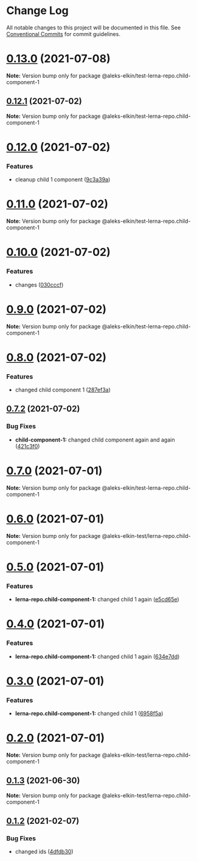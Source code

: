 # Change Log

All notable changes to this project will be documented in this file.
See [Conventional Commits](https://conventionalcommits.org) for commit guidelines.

# [0.13.0](https://github.com/aleks-elkin/lerna-github-actions/compare/v0.12.1...v0.13.0) (2021-07-08)

**Note:** Version bump only for package @aleks-elkin/test-lerna-repo.child-component-1





## [0.12.1](https://github.com/aleks-elkin/lerna-github-actions/compare/v0.12.0...v0.12.1) (2021-07-02)

**Note:** Version bump only for package @aleks-elkin/test-lerna-repo.child-component-1





# [0.12.0](https://github.com/aleks-elkin/lerna-github-actions/compare/v0.11.0...v0.12.0) (2021-07-02)


### Features

* cleanup child 1 component ([9c3a39a](https://github.com/aleks-elkin/lerna-github-actions/commit/9c3a39a8518cb1bc3e98bbd4c90dc25ac6762aa3))





# [0.11.0](https://github.com/aleks-elkin/lerna-github-actions/compare/v0.10.0...v0.11.0) (2021-07-02)

**Note:** Version bump only for package @aleks-elkin/test-lerna-repo.child-component-1





# [0.10.0](https://github.com/aleks-elkin/lerna-github-actions/compare/v0.9.0...v0.10.0) (2021-07-02)


### Features

* changes ([030cccf](https://github.com/aleks-elkin/lerna-github-actions/commit/030cccfa1d398f2d96e83ada43f2e765235eb804))





# [0.9.0](https://github.com/aleks-elkin/lerna-github-actions/compare/v0.8.1...v0.9.0) (2021-07-02)

**Note:** Version bump only for package @aleks-elkin/test-lerna-repo.child-component-1





# [0.8.0](https://github.com/aleks-elkin/lerna-github-actions/compare/v0.7.3...v0.8.0) (2021-07-02)


### Features

* changed child component 1 ([287ef3a](https://github.com/aleks-elkin/lerna-github-actions/commit/287ef3a3ed383ec55cd94d52b1ed32a8706b64ab))





## [0.7.2](https://github.com/aleks-elkin/lerna-github-actions/compare/v0.7.1...v0.7.2) (2021-07-02)


### Bug Fixes

* **child-component-1:** changed child component again and again ([421c3f0](https://github.com/aleks-elkin/lerna-github-actions/commit/421c3f03f6cc33fef164ea1dcc9ca4e0c18aeab8))





# [0.7.0](https://github.com/aleks-elkin/lerna-github-actions/compare/v0.6.0...v0.7.0) (2021-07-01)

**Note:** Version bump only for package @aleks-elkin/test-lerna-repo.child-component-1





# [0.6.0](https://github.com/aleks-elkin/lerna-github-actions/compare/v0.5.0...v0.6.0) (2021-07-01)

**Note:** Version bump only for package @aleks-elkin-test/lerna-repo.child-component-1





# [0.5.0](https://github.com/aleks-elkin/lerna-github-actions/compare/v0.4.0...v0.5.0) (2021-07-01)


### Features

* **lerna-repo.child-component-1:** changed child 1 again ([e5cd65e](https://github.com/aleks-elkin/lerna-github-actions/commit/e5cd65ea68306cfed7cc93437291a5227c45c030))





# [0.4.0](https://github.com/aleks-elkin/lerna-github-actions/compare/v0.3.0...v0.4.0) (2021-07-01)


### Features

* **lerna-repo.child-component-1:** changed child 1 again ([634e7dd](https://github.com/aleks-elkin/lerna-github-actions/commit/634e7dd983ceb77cd265da2cd864a45aa8941324))





# [0.3.0](https://github.com/aleks-elkin/lerna-github-actions/compare/v0.2.0...v0.3.0) (2021-07-01)


### Features

* **lerna-repo.child-component-1:** changed child 1 ([6958f5a](https://github.com/aleks-elkin/lerna-github-actions/commit/6958f5aa235114e4d75bbb8831a2813a1505e825))





# [0.2.0](https://github.com/aleks-elkin/lerna-github-actions/compare/v0.1.3...v0.2.0) (2021-07-01)

**Note:** Version bump only for package @aleks-elkin-test/lerna-repo.child-component-1





## [0.1.3](https://github.com/aleks-elkin/lerna-github-actions/compare/v0.1.2...v0.1.3) (2021-06-30)

**Note:** Version bump only for package @aleks-elkin-test/lerna-repo.child-component-1





## [0.1.2](https://github.com/aleks-elkin/lerna-github-actions/compare/v0.1.1...v0.1.2) (2021-02-07)


### Bug Fixes

* changed ids ([4dfdb30](https://github.com/aleks-elkin/lerna-github-actions/commit/4dfdb3052f540e3821902f833978d7ccc57712bc))

